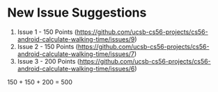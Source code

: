 # New Issue Suggestions
1. Issue 1 - 150 Points (https://github.com/ucsb-cs56-projects/cs56-android-calculate-walking-time/issues/9)
2. Issue 2 - 150 Points (https://github.com/ucsb-cs56-projects/cs56-android-calculate-walking-time/issues/7)
3. Issue 3 - 200 Points (https://github.com/ucsb-cs56-projects/cs56-android-calculate-walking-time/issues/6)

150 + 150 + 200 = 500 
